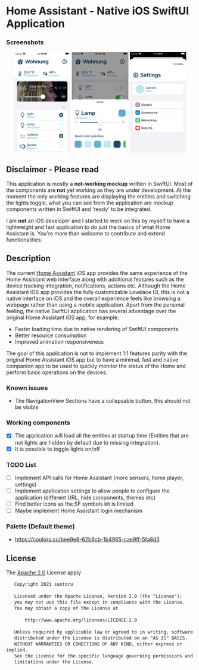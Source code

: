 # Home Assistant - Native iOS SwiftUI Application

### Screenshots
<p align="center">
<img width="30%" src="img/screenshot/1.png" />
<img width="30%" src="img/screenshot/2.png" />
<img width="30%" src="img/screenshot/3.png" />
</p>

## Disclaimer - Please read
This application is mostly a **not-working mockup** written in SwiftUI. Most of the components are **not** yet working as they are under development.
At the moment the only working features are displaying the entities and switching the lights toggle, what you can see from the application are mockup components written in SwiftUI and 'ready' to be integrated.

I am **not** an iOS developer and I started to work on this by myself to have a lightweight and fast application to do just the basics of what Home Assistant is. 
You're more than welcome to contribute and extend functionalities.

## Description
The current [Home Assistant](https://github.com/home-assistant/iOS) iOS app provides the same experience of the Home Assistant web interface along with additional features such as the device tracking integration, notifications, actions etc.
Although the Home Assistant iOS app provides the fully customizable Lovelace UI, this is not a native interface on iOS and the overall experience feels like browsing a webpage rather than using a mobile application.
Apart from the personal feeling, the native SwiftUI application has several advantage over the original Home Assistant iOS app, for example:

- Faster loading time due to native rendering of SwiftUI components
- Better resource consumption
- Improved animation responsiveness

The goal of this application is not to implement 1:1 features parity with the original Home Assistant iOS app but to have a minimal, fast and native companion app to be used to quickly monitor the status of the Home and perform basic operations on the devices.

### Known issues
- The NavigationView Sections have a collapsable button, this should not be visible

### Working components
- [x] The application will load all the entities at startup time (Entities that are not lights are hidden by default due to missing integration).
- [x] It is possible to toggle lights on/off 

### TODO List
- [ ] Implement API calls for Home Assistant (more sensors, home player, settings)
- [ ] Implement application settings to allow people to configure the application (different URL, hide components, themes etc)
- [ ] Find better icons as the SF symbols kit is limited
- [ ] Maybe implement Home Assistant login mechanism

### Palette (Default theme)
- https://coolors.co/bee9e8-62b6cb-1b4965-cae9ff-5fa8d3

## License
The [Apache 2.0](LICENSE.md) License apply
```
   Copyright 2021 santoru

   Licensed under the Apache License, Version 2.0 (the "License");
   you may not use this file except in compliance with the License.
   You may obtain a copy of the License at

       http://www.apache.org/licenses/LICENSE-2.0

   Unless required by applicable law or agreed to in writing, software
   distributed under the License is distributed on an "AS IS" BASIS,
   WITHOUT WARRANTIES OR CONDITIONS OF ANY KIND, either express or implied.
   See the License for the specific language governing permissions and
   limitations under the License.
```
